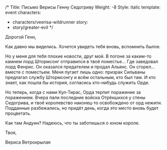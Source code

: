 /*
Title: Письмо Верисы Генну Седогриву
Weight: -8
Style: italic
template: event
characters:
- characters/veerisa-wildrunner
story:
- story/greater-evil
*/
 
Дорогой Генн,
 
Как давно мы виделись. Хочется увидеть тебя вновь, вспомнить былое.
 
Но у меня для тебя плохие новости, друг мой. В погоне за каким-то камнем лорд Штормсонг отправился в твоё поместье... Где заведовал лорд Фенрис. Он оказался предателем и продал Альянс. Он сгорел... вместе с поместьем. Меня пугает лишь одно: призрак Сильваны предлагал службу Штормсонгу и всём остальным, кто был там. И кто знает, как пошла бы история, согласись кто-нибудь служить Орде.
 
Но теперь, когда с нами Кул-Тирас, Орда терпит поражение за поражением. Вчера пали последние войска Отрёкшихся у стены Седогрива, и твоё королевство наконец-то освобождено от орд нежити. Подданные разбежались, но придёт день, когда это место вновь будет процветать.
 
Как там Андуин? Надеюсь, что ты заботишься о юном короле.
 
Твоя,
 
Вериса Ветрокрылая